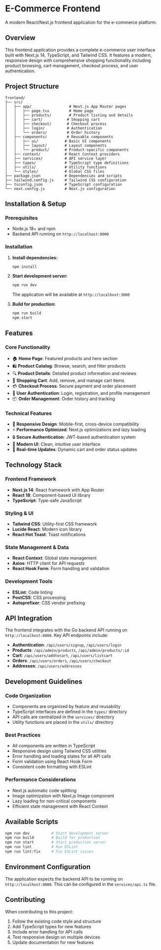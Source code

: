 # E-Commerce Frontend

A modern React/Next.js frontend application for the e-commerce platform.

## Overview

This frontend application provides a complete e-commerce user interface built with Next.js 14, TypeScript, and Tailwind CSS. It features a modern, responsive design with comprehensive shopping functionality including product browsing, cart management, checkout process, and user authentication.

## Project Structure

```
frontend/
├── src/
│   ├── app/                 # Next.js App Router pages
│   │   ├── page.tsx         # Home page
│   │   ├── products/        # Product listing and details
│   │   ├── cart/           # Shopping cart
│   │   ├── checkout/       # Checkout process
│   │   ├── login/          # Authentication
│   │   └── orders/         # Order history
│   ├── components/         # Reusable components
│   │   ├── ui/            # Basic UI components
│   │   ├── layout/        # Layout components
│   │   └── product/       # Product-specific components
│   ├── context/           # React Context providers
│   ├── services/          # API service layer
│   ├── types/             # TypeScript type definitions
│   ├── utils/             # Utility functions
│   └── styles/            # Global CSS files
├── package.json           # Dependencies and scripts
├── tailwind.config.js     # Tailwind CSS configuration
├── tsconfig.json          # TypeScript configuration
└── next.config.js         # Next.js configuration
```

## Installation & Setup

### Prerequisites
- Node.js 18+ and npm
- Backend API running on `http://localhost:8000`

### Installation

1. **Install dependencies:**
   ```bash
   npm install
   ```

2. **Start development server:**
   ```bash
   npm run dev
   ```
   The application will be available at `http://localhost:3000`

3. **Build for production:**
   ```bash
   npm run build
   npm start
   ```

## Features

### Core Functionality
- 🏠 **Home Page**: Featured products and hero section
- 🛍️ **Product Catalog**: Browse, search, and filter products
- 🔍 **Product Details**: Detailed product information and reviews
- 🛒 **Shopping Cart**: Add, remove, and manage cart items
- 💳 **Checkout Process**: Secure payment and order placement
- 👤 **User Authentication**: Login, registration, and profile management
- 📦 **Order Management**: Order history and tracking

### Technical Features
- 📱 **Responsive Design**: Mobile-first, cross-device compatibility
- ⚡ **Performance Optimized**: Next.js optimizations and lazy loading
- 🔒 **Secure Authentication**: JWT-based authentication system
- 🎨 **Modern UI**: Clean, intuitive user interface
- 🔄 **Real-time Updates**: Dynamic cart and order status updates

## Technology Stack

### Frontend Framework
- **Next.js 14**: React framework with App Router
- **React 18**: Component-based UI library
- **TypeScript**: Type-safe JavaScript

### Styling & UI
- **Tailwind CSS**: Utility-first CSS framework
- **Lucide React**: Modern icon library
- **React Hot Toast**: Toast notifications

### State Management & Data
- **React Context**: Global state management
- **Axios**: HTTP client for API requests
- **React Hook Form**: Form handling and validation

### Development Tools
- **ESLint**: Code linting
- **PostCSS**: CSS processing
- **Autoprefixer**: CSS vendor prefixing

## API Integration

The frontend integrates with the Go backend API running on `http://localhost:8000`. Key API endpoints include:

- **Authentication**: `/api/users/signup`, `/api/users/login`
- **Products**: `/api/admin/products`, `/api/admin/products/:id`
- **Cart**: `/api/users/addtocart`, `/api/users/listcart`
- **Orders**: `/api/users/orders`, `/api/users/checkout`
- **Addresses**: `/api/users/addresses`

## Development Guidelines

### Code Organization
- Components are organized by feature and reusability
- TypeScript interfaces are defined in the `types/` directory
- API calls are centralized in the `services/` directory
- Utility functions are placed in the `utils/` directory

### Best Practices
- All components are written in TypeScript
- Responsive design using Tailwind CSS utilities
- Error handling and loading states for all API calls
- Form validation using React Hook Form
- Consistent code formatting with ESLint

### Performance Considerations
- Next.js automatic code splitting
- Image optimization with Next.js Image component
- Lazy loading for non-critical components
- Efficient state management with React Context

## Available Scripts

```bash
npm run dev          # Start development server
npm run build        # Build for production
npm run start        # Start production server
npm run lint         # Run ESLint
npm run lint:fix     # Fix ESLint issues
```

## Environment Configuration

The application expects the backend API to be running on `http://localhost:8000`. This can be configured in the `services/api.ts` file.

## Contributing

When contributing to this project:
1. Follow the existing code style and structure
2. Add TypeScript types for new features
3. Include error handling for API calls
4. Test responsive design on multiple devices
5. Update documentation for new features